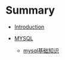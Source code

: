 # Summary

* [Introduction](README.md)

* [MYSQL](mysql)

    * [mysql基础知识](mysql/mysql基础.md)

        

    

 

